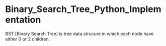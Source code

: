 # Binary_Search_Tree_Python_Implementation
BST [Binary Search Tree] is tree data strucure in which each node have either 0 or 2 children.
